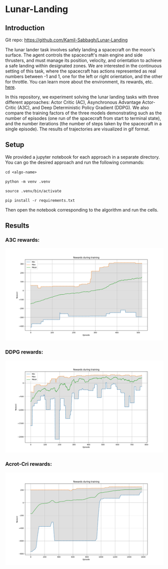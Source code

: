 # Lunar-Landing

## Introduction

Git repo: https://github.com/Kamil-Sabbagh/Lunar-Landing

The lunar lander task involves safely landing a spacecraft on the moon's surface. The agent controls the spacecraft's main engine and side thrusters, and must manage its position, velocity, and orientation to achieve a safe landing within designated zones. We are interested in the continuous setting of this task, where the spacecraft has actions represented as real numbers between -1 and 1, one for the left or right orientation, and the other for throttle. You can learn more about the environment, its rewards, etc. [here](https://gymnasium.farama.org/environments/box2d/lunar_lander/).

In this repository, we experiment solving the lunar landing tasks with three different approaches: Actor Critic (AC), Asynchronous Advantage Actor-Critic (A3C), and Deep Deterministic Policy Gradient (DDPG). We also compare the training factors of the three models demonstrating such as the number of episodes (one run of the spacecraft from start to terminal state), and the number iterations (the number of steps taken by the spacecraft in a single episode). The results of trajectories are visualized in gif format.

## Setup

We provided a jupyter notebook for each approach in a separate directory. You can go the desired approach and run the following commands:

```
cd <algo-name>
```

```
python -m venv .venv
```

```
source .venv/bin/activate
```

```
pip install -r requirements.txt
```

Then open the notebook corresponding to the algorithm and run the cells.

## Results

### A3C rewards:

![](./A3C/aggregated_rewards.png)

### DDPG rewards:

![](./DDPG/aggregated_rewards.png)

### Acrot-Cri rewards:

![](./Acrot-Cri/aggregated_rewards.png)

